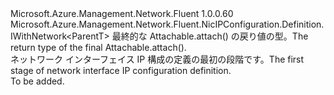 <Type Name="IBlank&lt;ParentT&gt;" FullName="Microsoft.Azure.Management.Network.Fluent.NicIPConfiguration.Definition.IBlank&lt;ParentT&gt;">
  <TypeSignature Language="C#" Value="public interface IBlank&lt;ParentT&gt; : Microsoft.Azure.Management.Network.Fluent.NicIPConfiguration.Definition.IWithNetwork&lt;ParentT&gt;" />
  <TypeSignature Language="ILAsm" Value=".class public interface auto ansi abstract IBlank`1&lt;ParentT&gt; implements class Microsoft.Azure.Management.Network.Fluent.NicIPConfiguration.Definition.IWithNetwork`1&lt;!ParentT&gt;" />
  <TypeSignature Language="DocId" Value="T:Microsoft.Azure.Management.Network.Fluent.NicIPConfiguration.Definition.IBlank`1" />
  <TypeSignature Language="VB.NET" Value="Public Interface IBlank(Of ParentT)&#xA;Implements IWithNetwork(Of ParentT)" />
  <TypeSignature Language="F#" Value="type IBlank&lt;'ParentT&gt; = interface&#xA;    interface IWithNetwork&lt;'ParentT&gt;" />
  <AssemblyInfo>
    <AssemblyName>Microsoft.Azure.Management.Network.Fluent</AssemblyName>
    <AssemblyVersion>1.0.0.60</AssemblyVersion>
  </AssemblyInfo>
  <TypeParameters>
    <TypeParameter Name="ParentT" />
  </TypeParameters>
  <Interfaces>
    <Interface>
      <InterfaceName>Microsoft.Azure.Management.Network.Fluent.NicIPConfiguration.Definition.IWithNetwork&lt;ParentT&gt;</InterfaceName>
    </Interface>
  </Interfaces>
  <Docs>
    <typeparam name="ParentT"><span data-ttu-id="52131-101">最終的な Attachable.attach() の戻り値の型。</span><span class="sxs-lookup"><span data-stu-id="52131-101">The return type of the final  Attachable.attach().</span></span></typeparam>
    <summary>
            <span data-ttu-id="52131-102">ネットワーク インターフェイス IP 構成の定義の最初の段階です。</span><span class="sxs-lookup"><span data-stu-id="52131-102">The first stage of network interface IP configuration definition.</span></span>
            </summary>
    <remarks>To be added.</remarks>
  </Docs>
  <Members />
</Type>